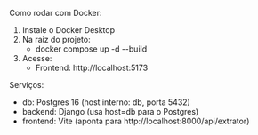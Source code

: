 Como rodar com Docker:
1) Instale o Docker Desktop
2) Na raiz do projeto:
   - docker compose up -d --build
3) Acesse:
   - Frontend: http://localhost:5173

Serviços:
- db: Postgres 16 (host interno: db, porta 5432)
- backend: Django (usa host=db para o Postgres)
- frontend: Vite (aponta para http://localhost:8000/api/extrator)
